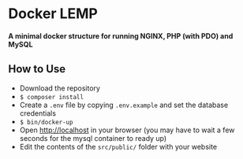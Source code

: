 # Docker LEMP
#### A minimal docker structure for running NGINX, PHP (with PDO) and MySQL

## How to Use
 - Download the repository
 - `$ composer install`
 - Create a `.env` file by copying `.env.example` and set the database credentials
 - `$ bin/docker-up`
 - Open [http://localhost](http://localhost) in your browser (you may have to wait a few seconds for the mysql container to ready up)
 - Edit the contents of the `src/public/` folder with your website
